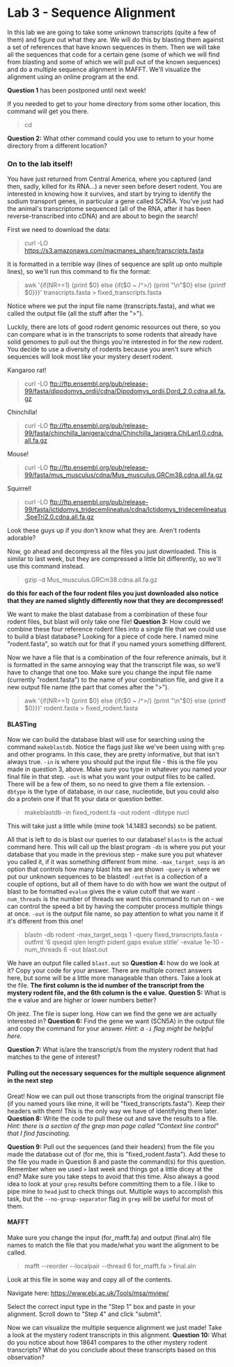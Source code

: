 # Lab 3 - Sequence Alignment

In this lab we are going to take some unknown transcripts (quite a few of them) and figure out what they are. We will do this by blasting them against a set of references that have known sequences in them. Then we will take all the sequences that code for a certain gene (some of which we will find from blasting and some of which we will pull out of the known sequences) and do a multiple sequence alignment in MAFFT. We'll visualize the alignment using an online program at the end.

**Question 1** has been postponed until next week!

If you needed to get to your home directory from some other location, this command will get you there. 
> cd

**Question 2:** What other command could you use to return to your home directory from a different location?

### On to the lab itself!

You have just returned from Central America, where you captured (and then, sadly, killed for its RNA...) a never seen before desert rodent. You are interested in knowing how it survives, and start by trying to identify the sodium transport genes, in particular a gene called SCN5A. You've just had the animal's transcriptome sequenced (all of the RNA, after it has been reverse-transcribed into cDNA) and are about to begin the search!

First we need to download the data:
> curl -LO https://s3.amazonaws.com/macmanes_share/transcripts.fasta

It is formatted in a terrible way (lines of sequence are split up onto multiple lines), so we'll run this command to fix the format:
> awk '{if(NR==1) {print $0} else {if($0 ~ /^>/) {print "\n"$0} else {printf $0}}}' transcripts.fasta > fixed_transcripts.fasta

Notice where we put the input file name (transcripts.fasta), and what we called the output file (all the stuff after the ">").

Luckily, there are lots of good rodent genomic resources out there, so you can compare what is in the transcripts to some rodents that already have solid genomes to pull out the things you're interested in for the new rodent. You decide to use a diversity of rodents because you aren't sure which sequences will look most like your mystery desert rodent.

Kangaroo rat!
> curl -LO ftp://ftp.ensembl.org/pub/release-99/fasta/dipodomys_ordii/cdna/Dipodomys_ordii.Dord_2.0.cdna.all.fa.gz

Chinchilla!
> curl -LO ftp://ftp.ensembl.org/pub/release-99/fasta/chinchilla_lanigera/cdna/Chinchilla_lanigera.ChiLan1.0.cdna.all.fa.gz

Mouse!
> curl -LO ftp://ftp.ensembl.org/pub/release-99/fasta/mus_musculus/cdna/Mus_musculus.GRCm38.cdna.all.fa.gz 

Squirrel!
> curl -LO ftp://ftp.ensembl.org/pub/release-99/fasta/ictidomys_tridecemlineatus/cdna/Ictidomys_tridecemlineatus.SpeTri2.0.cdna.all.fa.gz

Look these guys up if you don't know what they are. Aren't rodents adorable?

Now, go ahead and decompress all the files you just downloaded. This is similar to last week, but they are compressed a little bit differently, so we'll use this command instead.
> gzip -d Mus_musculus.GRCm38.cdna.all.fa.gz

**do this for each of the four rodent files you just downloaded**
**also notice that they are named slightly differently now that they are decompressed!**

We want to make the blast database from a combination of these four rodent files, but blast will only take one file! 
**Question 3:** How could we combine these four reference rodent files into a single file that we could use to build a blast database? Looking for a piece of code here.
I named mine "rodent.fasta", so watch out for that if you named yours something different.

Now we have a file that is a combination of the four reference animals, but it is formatted in the same annoying way that the transcript file was, so we'll have to change that one too. Make sure you change the input file name (currently "rodent.fasta") to the name of your combination file, and give it a new output file name (the part that comes after the ">").
> awk '{if(NR==1) {print $0} else {if($0 ~ /^>/) {print "\n"$0} else {printf $0}}}' rodent.fasta > fixed_rodent.fasta


#### BLASTing

Now we can build the database blast will use for searching using the command `makeblastdb`.
Notice the flags just like we've been using with `grep` and other programs. In this case, they are pretty informative, but that isn't always true.
`-in` is where you should put the input file - this is the file you made in question 3, above. Make sure you type in whatever you named your final file in that step.
`-out` is what you want your output files to be called. There will be a few of them, so no need to give them a file extension.
`-dbtype` is the type of database, in our case, nucleotide, but you could also do a protein one if that fit your data or question better.
> makeblastdb -in fixed_rodent.fa -out rodent -dbtype nucl

This will take just a little while (mine took 14.1483 seconds) so be patient.

All that is left to do is blast our queries to our database!
`blastn` is the actual command here. This will call up the blast program
`-db` is where you put your database that you made in the previous step - make sure you put whatever you called it, if it was something different from mine.
`-max_target_seqs` is an option that controls how many blast hits we are shown
`-query` is where we put our unknown sequences to be blasted!
`-outfmt` is a collection of a couple of options, but all of them have to do with how we want the output of blast to be formatted
`evalue` gives the e value cutoff that we want
`-num_threads` is the number of threads we want this command to run on - we can control the speed a bit by having the computer process multiple things at once.
`-out` is the output file name, so pay attention to what you name it if it's different from this one!
> blastn -db rodent -max_target_seqs 1 -query fixed_transcripts.fasta -outfmt '6 qseqid qlen length pident gaps evalue stitle' -evalue 1e-10 -num_threads 6 -out blast.out

We have an output file called `blast.out` so **Question 4:** how do we look at it? Copy your code for your answer. There are multiple correct answers here, but some will be a little more manageable than others.
Take a look at the file. **The first column is the id number of the transcript from the mystery rodent file, and the 6th column is the e value.**
**Question 5:** What is the e value and are higher or lower numbers better?

Oh jeez. The file is super long. How can we find the gene we are actually interested in?
**Question 6:** Find the gene we want (SCN5A) in the output file and copy the command for your answer. *Hint: a `-i` flag might be helpful here.* 

**Question 7:** What is/are the transcript/s from the mystery rodent that had matches to the gene of interest?

#### Pulling out the necessary sequences for the multiple sequence alignment in the next step

Great! Now we can pull out those transcripts from the original transcript file (if you named yours like mine, it will be "fixed_transcripts.fasta"). Keep their headers with them! This is the only way we have of identifying them later.
**Question 8:** Write the code to pull these out and save the results to a file. *Hint: there is a section of the grep man page called "Context line control" that I find fascinating.*

**Question 9:** Pull out the sequences (and their headers) from the file you made the database out of (for me, this is "fixed_rodent.fasta"). Add these to the file you made in Question 8 and paste the command(s) for this question.
Remember when we used `>` last week and things got a little dicey at the end? Make sure you take steps to avoid that this time. Also always a good idea to look at your `grep` results before committing them to a file. I like to pipe mine to `head` just to check things out. 
Multiple ways to accomplish this task, but the `--no-group-separator` flag in `grep` will be useful for most of them.

#### MAFFT

Make sure you change the input (for_mafft.fa) and output (final.aln) file names to match the file that you made/what you want the alignment to be called.
> mafft --reorder --localpair --thread 6 for_mafft.fa > final.aln

Look at this file in some way and copy all of the contents.

Navigate here:
https://www.ebi.ac.uk/Tools/msa/mview/

Select the correct input type in the "Step 1" box and paste in your alignment.
Scroll down to "Step 4" and click "submit".

Now we can visualize the multiple sequence alignment we just made! 
Take a look at the mystery rodent transcripts in this alignment.
**Question 10:** What do you notice about how 18641 compares to the other mystery rodent transcripts? What do you conclude about these transcripts based on this observation?


